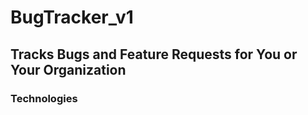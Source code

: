 
# BugTracker_v1

## Tracks Bugs and Feature Requests for You or Your Organization
### Technologies
